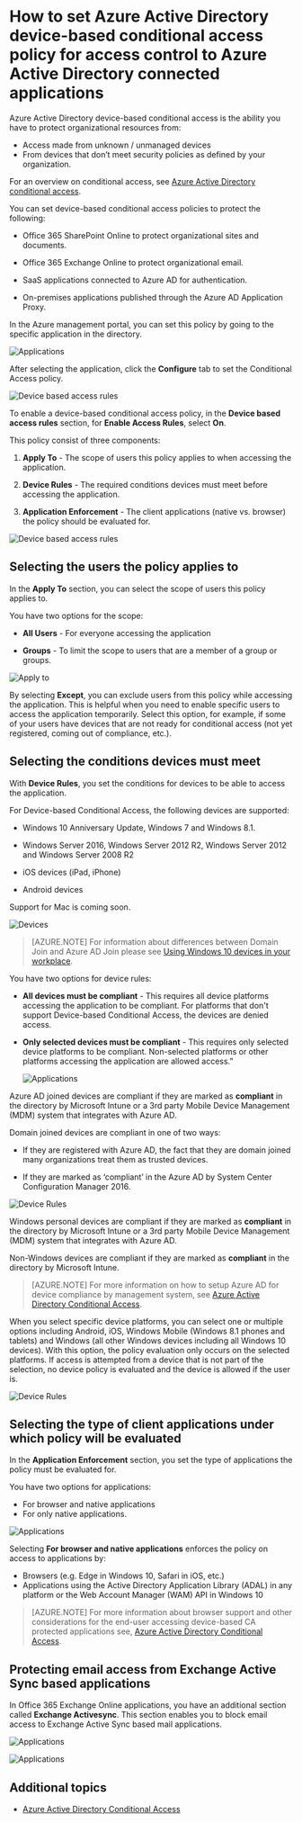 <properties
	pageTitle="How to set Azure Active Directory device-based conditional access policy for access control to Azure Active Directory connected applications"
	description="Explains how IT admins can set device-based conditional access policies for Azure AD connected applications."
	services="active-directory"
	documentationCenter=""
	authors="markusvi"
	manager="femila"
	editor=""/>

<tags
	ms.service="active-directory"
	ms.workload="identity"
	ms.tgt_pltfrm="na"
	ms.devlang="na"
	ms.topic="article"
	ms.date="08/08/2016"
	ms.author="markvi"/>


# How to set Azure Active Directory device-based conditional access policy for access control to Azure Active Directory connected applications 


Azure Active Directory device-based conditional access is the ability you have to protect organizational resources from:

- Access made from unknown / unmanaged devices 
- From devices that don’t meet security policies as defined by your organization. 

For an overview on conditional access, see [Azure Active Directory conditional access](active-directory-conditional-access.md). 

You can set device-based conditional access policies to protect the following: 

- Office 365 SharePoint Online to protect organizational sites and documents. 

- Office 365 Exchange Online to protect organizational email. 

- SaaS applications connected to Azure AD for authentication. 

- On-premises applications published through the Azure AD Application Proxy. 


In the Azure management portal, you can set this policy by going to the specific application in the directory. 

 
  ![Applications](./media/active-directory-conditional-access-policy-connected-applications/01.png "Applications")


After selecting the application, click the **Configure** tab to set the Conditional Access policy.  


  ![Device based access rules](./media/active-directory-conditional-access-policy-connected-applications/02.png "Device based access rules")


 

To enable a device-based conditional access policy, in the **Device based access rules** section, for **Enable Access Rules**, select **On**. 

This policy consist of three components:

1. **Apply To** -  The scope of users this policy applies to when accessing the application. 

2. **Device Rules** -  The required conditions devices must meet before accessing the application. 

3. **Application Enforcement** -  The client applications (native vs. browser) the policy should be evaluated for. 

  ![Device based access rules](./media/active-directory-conditional-access-policy-connected-applications/03.png "Device based access rules")
 

## Selecting the users the policy applies to 

In the **Apply To** section, you can select the scope of users this policy applies to. 

You have two options for the scope:

- **All Users** - For everyone accessing the application 

- **Groups** - To limit the scope to users that are a member of a group or groups. 

![Apply to](./media/active-directory-conditional-access-policy-connected-applications/11.png "Apply to")


By selecting **Except**, you can exclude users from this policy while accessing the application. This is helpful when you need to enable specific users to access the application temporarily. Select this option, for example, if some of your users have devices that are not ready for conditional access (not yet registered, coming out of compliance, etc.).
 

## Selecting the conditions devices must meet 

With **Device Rules**, you set the conditions for devices to be able to access the application. 

For Device-based Conditional Access, the following devices are supported: 

- Windows 10 Anniversary Update, Windows 7 and Windows 8.1. 

- Windows Server 2016, Windows Server 2012 R2, Windows Server 2012 and Windows Server 2008 R2 

- iOS devices (iPad, iPhone) 

- Android devices 

Support for Mac is coming soon. 

  ![Devices](./media/active-directory-conditional-access-policy-connected-applications/04.png "Applications")



 >[AZURE.NOTE] For information about differences between Domain Join and Azure AD Join please see [Using Windows 10 devices in your workplace](active-directory-azureadjoin-windows10-devices.md). 


You have two options for device rules: 

- **All devices must be compliant** - This requires all device platforms accessing the application to be compliant. For platforms that don't support Device-based Conditional Access, the devices are denied access. 

- **Only selected devices must be compliant** - This requires only selected device platforms to be compliant. Non-selected platforms or other platforms accessing the application are allowed access.”

  ![Applications](./media/active-directory-conditional-access-policy-connected-applications/05.png "Applications")



Azure AD joined devices are compliant if they are marked as **compliant** in the directory by Microsoft Intune or a 3rd party Mobile Device Management (MDM) system that integrates with Azure AD. 

Domain joined devices are compliant in one of two ways: 

- If they are registered with Azure AD, the fact that they are domain joined many organizations treat them as trusted devices. 

- If they are marked as ‘compliant’ in the Azure AD by System Center Configuration Manager 2016. 

 ![Device Rules](./media/active-directory-conditional-access-policy-connected-applications/06.png "Device Rules")
 

Windows personal devices are compliant if they are marked as **compliant** in the directory by Microsoft Intune or a 3rd party Mobile Device Management (MDM) system that integrates with Azure AD. 

Non-Windows devices are compliant if they are marked as **compliant** in the directory by Microsoft Intune. 

 >[AZURE.NOTE] For more information on how to setup Azure AD for device compliance by management system, see [Azure Active Directory Conditional Access](active-directory-conditional-access.md). 


When you select specific device platforms, you can select one or multiple options including Android, iOS, Windows Mobile (Windows 8.1 phones and tablets) and Windows (all other Windows devices including all Windows 10 devices). 
With this option, the policy evaluation only occurs on the selected platforms. If access is attempted from a device that is not part of the selection, no device policy is evaluated and the device is allowed if the user is. 

![Device Rules](./media/active-directory-conditional-access-policy-connected-applications/07.png "Device Rules")
  

## Selecting the type of client applications under which policy will be evaluated 

In the **Application Enforcement** section, you set the type of applications the policy must be evaluated for.


You have two options for applications: 

- For browser and native applications 
- For only native applications. 


![Applications](./media/active-directory-conditional-access-policy-connected-applications/08.png "Applications")


Selecting **For browser and native applications** enforces the policy on access to applications by: 

- Browsers (e.g. Edge in Windows 10, Safari in iOS, etc.) 
- Applications using the Active Directory Application Library (ADAL) in any platform or the Web Account Manager (WAM) API in Windows 10 

>[AZURE.NOTE] For more information about browser support and other considerations for the end-user accessing device-based CA protected applications see, [Azure Active Directory Conditional Access](active-directory-conditional-access.md). 

 

## Protecting email access from Exchange Active Sync based applications 

In Office 365 Exchange Online applications, you have an additional section called **Exchange Activesync**. This section enables you to block email access to Exchange Active Sync based mail applications. 

![Applications](./media/active-directory-conditional-access-policy-connected-applications/09.png "Applications")
 
![Applications](./media/active-directory-conditional-access-policy-connected-applications/10.png "Applications")

 
## Additional topics

- [Azure Active Directory Conditional Access](active-directory-conditional-access.md) 
